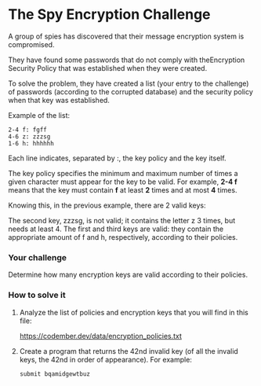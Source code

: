 # The Spy Encryption Challenge

A group of spies has discovered that their message encryption system is compromised.

They have found some passwords that do not comply with theEncryption Security Policy that was established when they were created.

To solve the problem, they have created a list (your entry to the challenge) of passwords (according to the corrupted database) and the security policy when that key was established.

Example of the list:

    2-4 f: fgff
    4-6 z: zzzsg
    1-6 h: hhhhhh

Each line indicates, separated by :, the key policy and the key itself.

The key policy specifies the minimum and maximum number of times a given character must appear for the key to be valid. For example, **2-4 f** means that the key must contain **f** at least **2** times and at most **4** times.

Knowing this, in the previous example, there are 2 valid keys:

The second key, zzzsg, is not valid; it contains the letter z 3 times, but needs at least 4. The first and third keys are valid: they contain the appropriate amount of f and h, respectively, according to their policies.

### Your challenge

Determine how many encryption keys are valid according to their policies.

### How to solve it

1. Analyze the list of policies and encryption keys that you will find in this file:

    <https://codember.dev/data/encryption_policies.txt>

2. Create a program that returns the 42nd invalid key (of all the invalid keys, the 42nd in order of appearance). For example:

    ```submit bqamidgewtbuz```
